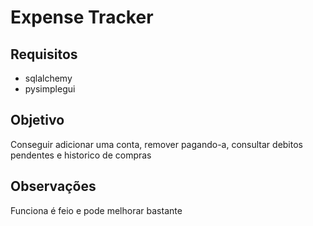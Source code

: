 # Expense Tracker

## Requisitos
* sqlalchemy
* pysimplegui

## Objetivo

Conseguir adicionar uma conta, remover pagando-a, consultar debitos pendentes e historico de compras

## Observações
Funciona é feio e pode melhorar bastante